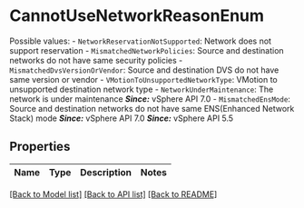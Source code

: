 # CannotUseNetworkReasonEnum

Possible values: - `NetworkReservationNotSupported`: Network does not support reservation - `MismatchedNetworkPolicies`: Source and destination networks do not have same security policies - `MismatchedDvsVersionOrVendor`: Source and destination DVS do not have same version or vendor - `VMotionToUnsupportedNetworkType`: VMotion to unsupported destination network type - `NetworkUnderMaintenance`: The network is under maintenance      ***Since:*** vSphere API 7.0 - `MismatchedEnsMode`: Source and destination networks do not have same ENS(Enhanced Network Stack) mode      ***Since:*** vSphere API 7.0  ***Since:*** vSphere API 5.5 

## Properties
Name | Type | Description | Notes
------------ | ------------- | ------------- | -------------

[[Back to Model list]](../README.md#documentation-for-models) [[Back to API list]](../README.md#documentation-for-api-endpoints) [[Back to README]](../README.md)


